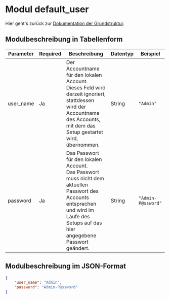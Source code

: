 # Modul default_user

Hier geht's zurück zur [Dokumentation der Grundstruktur](./cfg_root.md).

## Modulbeschreibung in Tabellenform

|Parameter           |Required|Beschreibung                               |Datentyp             |Beispiel                 |
|--------------------|--------|-------------------------------------------|---------------------|-------------------------|
|user_name           |Ja      |Der Accountname für den lokalen Account.<br>Dieses Feld wird derzeit ignoriert, stattdessen wird der Accountname des  Accounts, mit dem das Setup gestartet wird, übernommen.|String               |`"Admin"`                  |
|password            |Ja      |Das Passwort für den lokalen Account.<br>Das Passwort muss nicht dem aktuellen Passwort des Accounts entsprechen und wird im Laufe des Setups auf das hier angegebene Passwort geändert.|String               |`"Admin-P@ssword"`         |

## Modulbeschreibung im JSON-Format

```json
{
    "user_name": "Admin",
    "password": "Admin-P@ssword"
}
```
